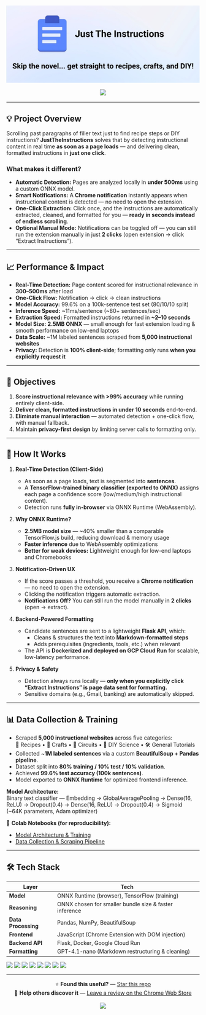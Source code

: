 <p align="center">
  <img src="./extension/images/marquee.jpg" alt="JustTheInstruction Marquee"/>
</p>

<p align="center">
  <a href="https://chromewebstore.google.com/detail/just-the-instructions/lfoilkbebjommkenfehehofgoiopmenn">
    <img src="https://img.shields.io/badge/⬇️ Install from Chrome Web Store-0A66C2?style=for-the-badge&logo=googlechrome&logoColor=white" />
  </a>
</p>

---

## 💡 Project Overview

Scrolling past paragraphs of filler text just to find recipe steps or DIY instructions? **JustTheInstructions** solves that by detecting instructional content in real time **as soon as a page loads** — and delivering clean, formatted instructions in **just one click**.

### **What makes it different?**

- **Automatic Detection:** Pages are analyzed locally in **under 500ms** using a custom ONNX model.
- **Smart Notifications:** A **Chrome notification** instantly appears when instructional content is detected — no need to open the extension.
- **One-Click Extraction:** Click once, and the instructions are automatically extracted, cleaned, and formatted for you — **ready in seconds instead of endless scrolling**.
- **Optional Manual Mode:** Notifications can be toggled off — you can still run the extension manually in just **2 clicks** (open extension → click “Extract Instructions”).

---

## 📈 Performance & Impact

- **Real-Time Detection:** Page content scored for instructional relevance in **300–500ms** after load
- **One-Click Flow:** Notification → click → clean instructions
- **Model Accuracy:** 99.6% on a 100k-sentence test set (80/10/10 split)
- **Inference Speed:** ~11ms/sentence (~80+ sentences/sec)
- **Extraction Speed:** Formatted instructions returned in **~2–10 seconds**
- **Model Size:** **2.5MB ONNX** — small enough for fast extension loading & smooth performance on low-end laptops
- **Data Scale:** ~1M labeled sentences scraped from **5,000 instructional websites**
- **Privacy:** Detection is **100% client-side**; formatting only runs **when you explicitly request it**

---

## 🧭 Objectives

1. **Score instructional relevance with >99% accuracy** while running entirely client-side.
2. **Deliver clean, formatted instructions in under 10 seconds** end-to-end.
3. **Eliminate manual interaction** — automated detection + one-click flow, with manual fallback.
4. Maintain **privacy-first design** by limiting server calls to formatting only.

---

## 🧠 How It Works

1. **Real-Time Detection (Client-Side)**

   - As soon as a page loads, text is segmented into **sentences**.
   - A **TensorFlow-trained binary classifier (exported to ONNX)** assigns each page a confidence score (low/medium/high instructional content).
   - Detection runs **fully in-browser** via ONNX Runtime (WebAssembly).

2. **Why ONNX Runtime?**

   - **2.5MB model size** — ~40% smaller than a comparable TensorFlow.js build, reducing download & memory usage
   - **Faster inference** due to WebAssembly optimizations
   - **Better for weak devices:** Lightweight enough for low-end laptops and Chromebooks

3. **Notification-Driven UX**

   - If the score passes a threshold, you receive a **Chrome notification** — no need to open the extension.
   - Clicking the notification triggers automatic extraction.
   - **Notifications Off?** You can still run the model manually in **2 clicks** (open → extract).

4. **Backend-Powered Formatting**

   - Candidate sentences are sent to a lightweight **Flask API**, which:
     - Cleans & structures the text into **Markdown-formatted steps**
     - Adds prerequisites (ingredients, tools, etc.) when relevant
   - The API is **Dockerized and deployed on GCP Cloud Run** for scalable, low-latency performance.

5. **Privacy & Safety**
   - Detection always runs locally — **only when you explicitly click “Extract Instructions” is page data sent for formatting.**
   - Sensitive domains (e.g., Gmail, banking) are automatically skipped.

---

## 📊 Data Collection & Training

- Scraped **5,000 instructional websites** across five categories:  
  🍲 Recipes • 🎨 Crafts • 🔌 Circuits • 🧪 DIY Science • 🛠️ General Tutorials
- Collected ~**1M labeled sentences** via a custom **BeautifulSoup + Pandas pipeline**.
- Dataset split into **80% training / 10% test / 10% validation**.
- Achieved **99.6% test accuracy (100k sentences)**.
- Model exported to **ONNX Runtime** for optimized frontend inference.

**Model Architecture:**  
Binary text classifier — Embedding → GlobalAveragePooling → Dense(16, ReLU) → Dropout(0.4) → Dense(16, ReLU) → Dropout(0.4) → Sigmoid (~64K parameters, Adam optimizer)

📄 **Colab Notebooks (for reproducibility):**

- [Model Architecture & Training](https://colab.research.google.com/drive/1nkqleu9FP2pN5D40q1NK_xuyOvsKG7vy?usp=sharing)
- [Data Collection & Scraping Pipeline](https://colab.research.google.com/drive/1k1D4zRW0nFicjkS-KqtCVW3y4mn8qSJR?usp=sharing)

---

## 🛠️ Tech Stack

| Layer               | Tech                                                   |
| ------------------- | ------------------------------------------------------ |
| **Model**           | ONNX Runtime (browser), TensorFlow (training)          |
| **Reasoning**       | ONNX chosen for smaller bundle size & faster inference |
| **Data Processing** | Pandas, NumPy, BeautifulSoup                           |
| **Frontend**        | JavaScript (Chrome Extension with DOM injection)       |
| **Backend API**     | Flask, Docker, Google Cloud Run                        |
| **Formatting**      | GPT-4.1-nano (Markdown restructuring & cleaning)       |

<p>
  <a href="https://www.tensorflow.org/"><img src="https://img.shields.io/badge/TensorFlow-FF6F00?style=for-the-badge&logo=tensorflow&logoColor=white" /></a>
  <a href="https://onnx.ai/"><img src="https://img.shields.io/badge/ONNX-005CED?style=for-the-badge&logo=onnx&logoColor=white" /></a>
  <a href="https://www.javascript.com/"><img src="https://img.shields.io/badge/JavaScript-F7DF1E?style=for-the-badge&logo=javascript&logoColor=black" /></a>
  <a href="https://www.google.com/intl/en_ca/colab/"><img src="https://img.shields.io/badge/Colab-F9AB00?style=for-the-badge&logo=googlecolab&logoColor=white" /></a>
  <a href="https://www.docker.com/"><img src="https://img.shields.io/badge/Docker-2496ED?style=for-the-badge&logo=docker&logoColor=white" /></a>
  <a href="https://cloud.google.com/"><img src="https://img.shields.io/badge/GCP-4285F4?style=for-the-badge&logo=googlecloud&logoColor=white" /></a>
  <a href="https://pandas.pydata.org/"><img src="https://img.shields.io/badge/Pandas-150458?style=for-the-badge&logo=pandas&logoColor=white" /></a>
  <a href="https://www.crummy.com/software/BeautifulSoup/"><img src="https://img.shields.io/badge/BeautifulSoup-FFC107?style=for-the-badge" /></a>
</p>

---

<p align="center">
  ⭐️ <strong>Found this useful?</strong> — <a href="https://github.com/kristiandiana/justtheinstructions">Star this repo</a>  
  <br />
  📝 <strong>Help others discover it</strong> — <a href="https://chromewebstore.google.com/detail/just-the-instructions/lfoilkbebjommkenfehehofgoiopmenn">Leave a review on the Chrome Web Store</a>
  <br/>
  <br/>
    <a href="https://chromewebstore.google.com/detail/just-the-instructions/lfoilkbebjommkenfehehofgoiopmenn">
    <img src="https://img.shields.io/badge/⬇️ Install from Chrome Web Store-0A66C2?style=for-the-badge&logo=googlechrome&logoColor=white" />
  </a>
</p>
